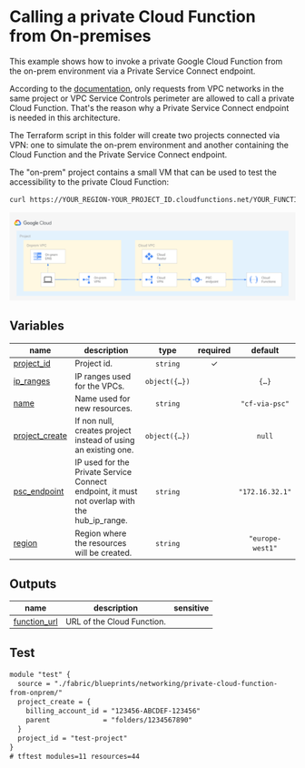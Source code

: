 # Calling a private Cloud Function from On-premises

This example shows how to invoke a private Google Cloud Function from the on-prem environment via a Private Service Connect endpoint.

According to the [documentation](https://cloud.google.com/functions/docs/networking/network-settings#ingress_settings), only requests from VPC networks in the same project or VPC Service Controls perimeter are allowed to call a private Cloud Function. That's the reason why a Private Service Connect endpoint is needed in this architecture.

The Terraform script in this folder will create two projects connected via VPN: one to simulate the on-prem environment and another containing the Cloud Function and the Private Service Connect endpoint.

The "on-prem" project contains a small VM that can be used to test the accessibility to the private Cloud Function:

```bash
curl https://YOUR_REGION-YOUR_PROJECT_ID.cloudfunctions.net/YOUR_FUNCTION_NAME
```

![Cloud Function via Private Service Connect](diagram.png "High-level diagram")
<!-- BEGIN TFDOC -->

## Variables

| name | description | type | required | default |
|---|---|:---:|:---:|:---:|
| [project_id](variables.tf#L44) | Project id. | <code>string</code> | ✓ |  |
| [ip_ranges](variables.tf#L17) | IP ranges used for the VPCs. | <code title="object&#40;&#123;&#10;  onprem &#61; string&#10;  hub    &#61; string&#10;&#125;&#41;">object&#40;&#123;&#8230;&#125;&#41;</code> |  | <code title="&#123;&#10;  onprem &#61; &#34;10.0.1.0&#47;24&#34;,&#10;  hub    &#61; &#34;10.0.2.0&#47;24&#34;&#10;&#125;">&#123;&#8230;&#125;</code> |
| [name](variables.tf#L29) | Name used for new resources. | <code>string</code> |  | <code>&#34;cf-via-psc&#34;</code> |
| [project_create](variables.tf#L35) | If non null, creates project instead of using an existing one. | <code title="object&#40;&#123;&#10;  billing_account_id &#61; string&#10;  parent             &#61; string&#10;&#125;&#41;">object&#40;&#123;&#8230;&#125;&#41;</code> |  | <code>null</code> |
| [psc_endpoint](variables.tf#L49) | IP used for the Private Service Connect endpoint, it must not overlap with the hub_ip_range. | <code>string</code> |  | <code>&#34;172.16.32.1&#34;</code> |
| [region](variables.tf#L55) | Region where the resources will be created. | <code>string</code> |  | <code>&#34;europe-west1&#34;</code> |

## Outputs

| name | description | sensitive |
|---|---|:---:|
| [function_url](outputs.tf#L17) | URL of the Cloud Function. |  |

<!-- END TFDOC -->

## Test

```hcl
module "test" {
  source = "./fabric/blueprints/networking/private-cloud-function-from-onprem/"
  project_create = {
    billing_account_id = "123456-ABCDEF-123456"
    parent             = "folders/1234567890"
  }
  project_id = "test-project"
}
# tftest modules=11 resources=44
```
